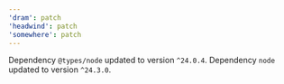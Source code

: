 ```yaml
---
'dram': patch
'headwind': patch
'somewhere': patch
---
```

Dependency `@types/node` updated to version `^24.0.4`. Dependency `node` updated to version `^24.3.0`.
